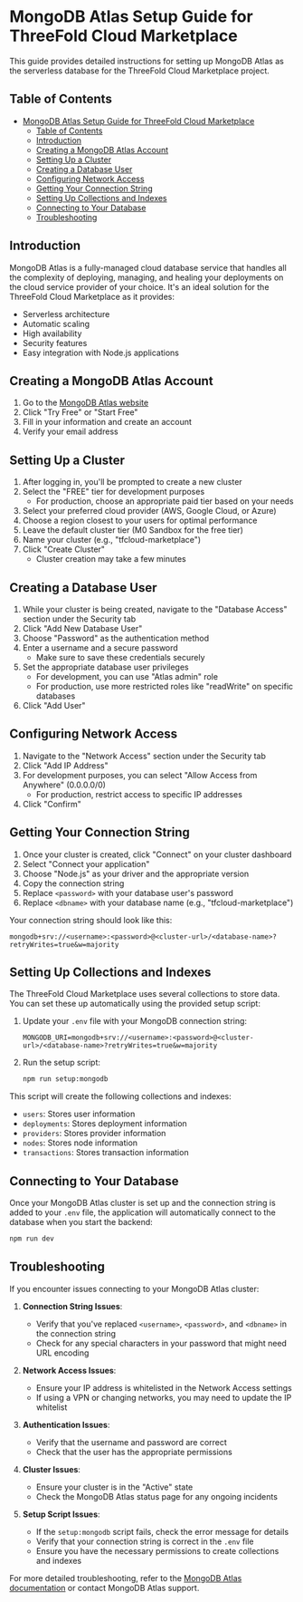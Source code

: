 # MongoDB Atlas Setup Guide for ThreeFold Cloud Marketplace

This guide provides detailed instructions for setting up MongoDB Atlas as the serverless database for the ThreeFold Cloud Marketplace project.

## Table of Contents

- [MongoDB Atlas Setup Guide for ThreeFold Cloud Marketplace](#mongodb-atlas-setup-guide-for-threefold-cloud-marketplace)
  - [Table of Contents](#table-of-contents)
  - [Introduction](#introduction)
  - [Creating a MongoDB Atlas Account](#creating-a-mongodb-atlas-account)
  - [Setting Up a Cluster](#setting-up-a-cluster)
  - [Creating a Database User](#creating-a-database-user)
  - [Configuring Network Access](#configuring-network-access)
  - [Getting Your Connection String](#getting-your-connection-string)
  - [Setting Up Collections and Indexes](#setting-up-collections-and-indexes)
  - [Connecting to Your Database](#connecting-to-your-database)
  - [Troubleshooting](#troubleshooting)

## Introduction

MongoDB Atlas is a fully-managed cloud database service that handles all the complexity of deploying, managing, and healing your deployments on the cloud service provider of your choice. It's an ideal solution for the ThreeFold Cloud Marketplace as it provides:

- Serverless architecture
- Automatic scaling
- High availability
- Security features
- Easy integration with Node.js applications

## Creating a MongoDB Atlas Account

1. Go to the [MongoDB Atlas website](https://www.mongodb.com/cloud/atlas)
2. Click "Try Free" or "Start Free"
3. Fill in your information and create an account
4. Verify your email address

## Setting Up a Cluster

1. After logging in, you'll be prompted to create a new cluster
2. Select the "FREE" tier for development purposes
   - For production, choose an appropriate paid tier based on your needs
3. Select your preferred cloud provider (AWS, Google Cloud, or Azure)
4. Choose a region closest to your users for optimal performance
5. Leave the default cluster tier (M0 Sandbox for the free tier)
6. Name your cluster (e.g., "tfcloud-marketplace")
7. Click "Create Cluster"
   - Cluster creation may take a few minutes

## Creating a Database User

1. While your cluster is being created, navigate to the "Database Access" section under the Security tab
2. Click "Add New Database User"
3. Choose "Password" as the authentication method
4. Enter a username and a secure password
   - Make sure to save these credentials securely
5. Set the appropriate database user privileges
   - For development, you can use "Atlas admin" role
   - For production, use more restricted roles like "readWrite" on specific databases
6. Click "Add User"

## Configuring Network Access

1. Navigate to the "Network Access" section under the Security tab
2. Click "Add IP Address"
3. For development purposes, you can select "Allow Access from Anywhere" (0.0.0.0/0)
   - For production, restrict access to specific IP addresses
4. Click "Confirm"

## Getting Your Connection String

1. Once your cluster is created, click "Connect" on your cluster dashboard
2. Select "Connect your application"
3. Choose "Node.js" as your driver and the appropriate version
4. Copy the connection string
5. Replace `<password>` with your database user's password
6. Replace `<dbname>` with your database name (e.g., "tfcloud-marketplace")

Your connection string should look like this:
```
mongodb+srv://<username>:<password>@<cluster-url>/<database-name>?retryWrites=true&w=majority
```

## Setting Up Collections and Indexes

The ThreeFold Cloud Marketplace uses several collections to store data. You can set these up automatically using the provided setup script:

1. Update your `.env` file with your MongoDB connection string:
   ```
   MONGODB_URI=mongodb+srv://<username>:<password>@<cluster-url>/<database-name>?retryWrites=true&w=majority
   ```

2. Run the setup script:
   ```bash
   npm run setup:mongodb
   ```

This script will create the following collections and indexes:

- `users`: Stores user information
- `deployments`: Stores deployment information
- `providers`: Stores provider information
- `nodes`: Stores node information
- `transactions`: Stores transaction information

## Connecting to Your Database

Once your MongoDB Atlas cluster is set up and the connection string is added to your `.env` file, the application will automatically connect to the database when you start the backend:

```bash
npm run dev
```

## Troubleshooting

If you encounter issues connecting to your MongoDB Atlas cluster:

1. **Connection String Issues**:
   - Verify that you've replaced `<username>`, `<password>`, and `<dbname>` in the connection string
   - Check for any special characters in your password that might need URL encoding

2. **Network Access Issues**:
   - Ensure your IP address is whitelisted in the Network Access settings
   - If using a VPN or changing networks, you may need to update the IP whitelist

3. **Authentication Issues**:
   - Verify that the username and password are correct
   - Check that the user has the appropriate permissions

4. **Cluster Issues**:
   - Ensure your cluster is in the "Active" state
   - Check the MongoDB Atlas status page for any ongoing incidents

5. **Setup Script Issues**:
   - If the `setup:mongodb` script fails, check the error message for details
   - Verify that your connection string is correct in the `.env` file
   - Ensure you have the necessary permissions to create collections and indexes

For more detailed troubleshooting, refer to the [MongoDB Atlas documentation](https://docs.atlas.mongodb.com/) or contact MongoDB Atlas support.
